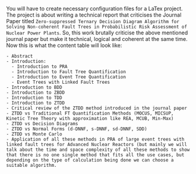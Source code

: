 You will have to create necessary configuration files for a LaTex project. The project is about writing a technical report that criticises the Journal Paper titled `Zero-suppressed Ternary Decision Diagram Algorithm for Solving Non-coherent Fault Trees in Probabilistic Risk Assessment of Nuclear Power Plants`. So, this work brutally criticise the above mentioned journal paper but make it technical, logical and coherent at the same time. Now this is what the content table will look like:
```Table of Contents
- Abstract
- Introduction:
  - Introduction to PRA
  - Introduction to Fault Tree Quantification
  - Introduction to Event Tree Quantification
  - Event Trees with Linked Fault Trees
- Introduction to BDD
- Introduction to ZBDD
- Introduction to TDD
- Introduction to ZTDD
- Critical review of the ZTDD method introduced in the journal paper
- ZTDD vs Traditional FT Quantification Methods (MOCUS, MICSUP, Kinetic Tree Theory with approximation like REA, MCUB, Min-Max)
- ZTDD vs Decision Diagrams
- ZTDD vs Normal Forms (d-DNNF, s-DNNF, sd-DNNF, SDD)
- ZTDD vs Monte Carlo
- Application of all these methods in PRA of large event trees with linked fault trees for Advanced Nuclear Reactors (but mainly we will talk about the time and space complexity of all these methods to show that there is no one single method that fits all the use cases, but depending on the type of calculation being done we can choose a suitable algorithm.
```
